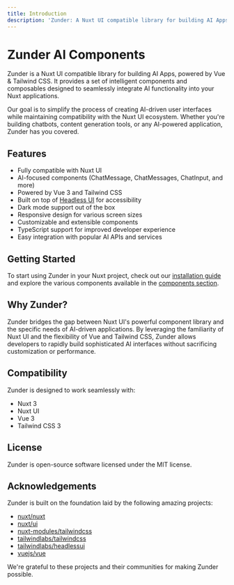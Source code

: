```yaml
---
title: Introduction
description: 'Zunder: A Nuxt UI compatible library for building AI Apps, powered by Vue & Tailwind CSS'
---
```


# Zunder AI Components

Zunder is a Nuxt UI compatible library for building AI Apps, powered by Vue & Tailwind CSS. It provides a set of intelligent components and composables designed to seamlessly integrate AI functionality into your Nuxt applications.

Our goal is to simplify the process of creating AI-driven user interfaces while maintaining compatibility with the Nuxt UI ecosystem. Whether you're building chatbots, content generation tools, or any AI-powered application, Zunder has you covered.

## Features

- Fully compatible with Nuxt UI
- AI-focused components (ChatMessage, ChatMessages, ChatInput, and more)
- Powered by Vue 3 and Tailwind CSS
- Built on top of [Headless UI](https://headlessui.dev/) for accessibility
- Dark mode support out of the box
- Responsive design for various screen sizes
- Customizable and extensible components
- TypeScript support for improved developer experience
- Easy integration with popular AI APIs and services

## Getting Started

To start using Zunder in your Nuxt project, check out our [installation guide](/getting-started/installation) and explore the various components available in the [components section](/components).

## Why Zunder?

Zunder bridges the gap between Nuxt UI's powerful component library and the specific needs of AI-driven applications. By leveraging the familiarity of Nuxt UI and the flexibility of Vue and Tailwind CSS, Zunder allows developers to rapidly build sophisticated AI interfaces without sacrificing customization or performance.

## Compatibility

Zunder is designed to work seamlessly with:

- Nuxt 3
- Nuxt UI
- Vue 3
- Tailwind CSS 3

<!-- ## Contributing

We welcome contributions to Zunder! If you'd like to report a bug, request a feature, or submit a pull request, please check out our [contribution guidelines](/community/contributing). -->

## License

Zunder is open-source software licensed under the MIT license.

## Acknowledgements

Zunder is built on the foundation laid by the following amazing projects:

- [nuxt/nuxt](https://github.com/nuxt/nuxt)
- [nuxt/ui](https://github.com/nuxt/ui)
- [nuxt-modules/tailwindcss](https://github.com/nuxt-modules/tailwindcss)
- [tailwindlabs/tailwindcss](https://github.com/tailwindlabs/tailwindcss)
- [tailwindlabs/headlessui](https://github.com/tailwindlabs/headlessui)
- [vuejs/vue](https://github.com/vuejs/vue)

We're grateful to these projects and their communities for making Zunder possible.